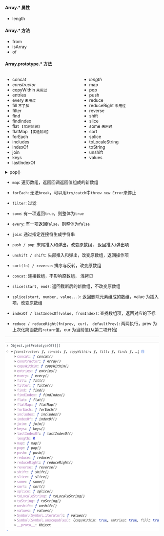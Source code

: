 #### Array.* 属性
* length
#### Array.* 方法
* from
* isArray
* of

#### Array.prototype.* 方法

<div style="display:flex;">
  <ul style="flex:1;">
    <li>concat</li>
    <li><i>constructor</i></li>
    <li>copyWithin <code>未用过</code></li>
    <li>entries</li>
    <li>every <code>未用过</code></li>
    <li>fill <code>不了解</code></li>
    <li>filter</li>
    <li>find</li>
    <li>findIndex</li>
    <li>flat <code>【实验阶段】</code></li>
    <li>flatMap <code>【实验阶段】</code></li>
    <li>forEach</li>
    <li>includes</li>
    <li>indexOf</li>
    <li>join</li>
    <li>keys</li>
    <li>lastIndexOf</li>
  </ul>
  <ul style="flex:1;">
    <li><i>length</i></li>
    <li>map</li>
    <li>pop</li>
    <li>push</li>
    <li>reduce</li>
    <li>reduceRight <code>未用过</code></li>
    <li>reverse</li>
    <li>shift</li>
    <li>slice</li>
    <li>some <code>未用过</code></li>
    <li>sort</li>
    <li>splice</li>
    <li>toLocaleString</li>
    <li>toString</li>
    <li>unshift</li>
    <li>values</li>
  </ul>
</div>

<details>
  <summary>pop()</summary>

  * 从数组中删除最后一个元素，并返回该元素的值。<br>
  * 此方法更改数组的长度。

  ```js
  var arr = [1,2,3]
  arr.pop() // 3
  arr // [1, 2]
  ```
</details>


* `map`: 遍历数组，返回回调返回值组成的新数组


* `forEach`: 无法`break`，可以用`try/catch`中`throw new Error`来停止


* `filter`: 过滤


* `some`: 有一项返回`true`，则整体为`true`


* `every`: 有一项返回f`alse`，则整体为`false`


* `join`: 通过指定连接符生成字符串


* `push / pop`: 末尾推入和弹出，改变原数组， 返回推入/弹出项


* `unshift / shift`: 头部推入和弹出，改变原数组，返回操作项


* `sort(fn) / reverse`: 排序与反转，改变原数组


* `concat`: 连接数组，不影响原数组， 浅拷贝


* `slice(start, end)`: 返回截断后的新数组，不改变原数组


* `splice(start, number, value...)`: 返回删除元素组成的数组，value 为插入项，改变原数组


* `indexOf / lastIndexOf(value, fromIndex)`: 查找数组项，返回对应的下标


* `reduce / reduceRight(fn(prev, cur)， defaultPrev)`: 两两执行，prev 为上次化简函数的`return`值，cur 为当前值(从第二项开始)


<hr>
<img src="img/Array.prototype.*.png" width="600px" height="620px">